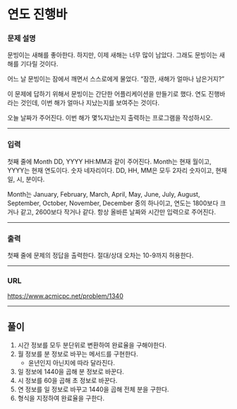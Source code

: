 # 연도 진행바

### 문제 설명

문빙이는 새해를 좋아한다. 하지만, 이제 새해는 너무 많이 남았다. 그래도 문빙이는 새해를 기다릴 것이다.

어느 날 문빙이는 잠에서 깨면서 스스로에게 물었다. “잠깐, 새해가 얼마나 남은거지?”

이 문제에 답하기 위해서 문빙이는 간단한 어플리케이션을 만들기로 했다. 연도 진행바라는 것인데, 이번 해가 얼마나 지났는지를 보여주는 것이다.

오늘 날짜가 주어진다. 이번 해가 몇%지났는지 출력하는 프로그램을 작성하시오.

-----------
### 입력

첫째 줄에 Month DD, YYYY HH:MM과 같이 주어진다. Month는 현재 월이고, YYYY는 현재 연도이다. 숫자 네자리이다. DD, HH, MM은 모두 2자리 숫자이고, 현재 일, 시, 분이다.

Month는 January, February, March, April, May, June, July, August, September, October, November, December 중의 하나이고, 연도는 1800보다 크거나 같고, 2600보다 작거나 같다. 항상 올바른 날짜와 시간만 입력으로 주어진다.

-----------
### 출력

첫째 줄에 문제의 정답을 출력한다. 절대/상대 오차는 10-9까지 허용한다.

-----------
### URL

https://www.acmicpc.net/problem/1340

-----------
## 풀이
1. 시간 정보를 모두 분단위로 변환하여 완료율을 구해야한다.
2. 월 정보를 분 정보로 바꾸는 메서드를 구현한다.
   - 윤년인지 아닌지에 따라 달라진다.
3. 일 정보에 1440을 곱해 분 정보로 바꾼다.
4. 시 정보를 60을 곱해 초 정보로 바꾼다.
5. 연 정보를 일 정보로 바꾸고 1440을 곱해 전체 분을 구한다.
6. 형식을 지정하여 완료율을 구한다.